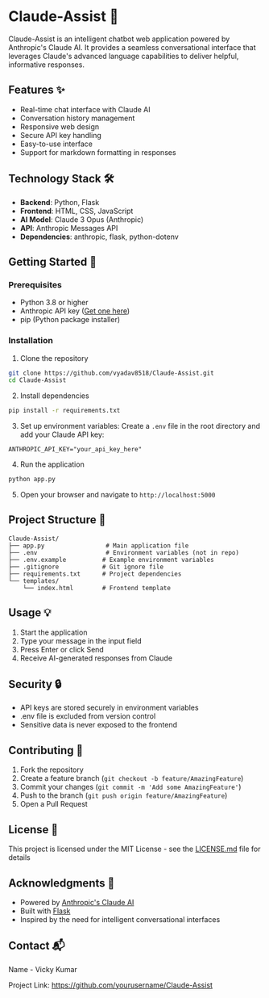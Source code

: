 # Claude-Assist 🤖

Claude-Assist is an intelligent chatbot web application powered by Anthropic's Claude AI. It provides a seamless conversational interface that leverages Claude's advanced language capabilities to deliver helpful, informative responses.

## Features ✨

- Real-time chat interface with Claude AI
- Conversation history management
- Responsive web design
- Secure API key handling
- Easy-to-use interface
- Support for markdown formatting in responses

## Technology Stack 🛠️

- **Backend**: Python, Flask
- **Frontend**: HTML, CSS, JavaScript
- **AI Model**: Claude 3 Opus (Anthropic)
- **API**: Anthropic Messages API
- **Dependencies**: anthropic, flask, python-dotenv

## Getting Started 🚀

### Prerequisites

- Python 3.8 or higher
- Anthropic API key ([Get one here](https://console.anthropic.com/))
- pip (Python package installer)

### Installation

1. Clone the repository
```bash
git clone https://github.com/vyadav8518/Claude-Assist.git
cd Claude-Assist
```

2. Install dependencies
```bash
pip install -r requirements.txt
```

3. Set up environment variables:
Create a `.env` file in the root directory and add your Claude API key:
```env
ANTHROPIC_API_KEY="your_api_key_here"
```


4. Run the application
```bash
python app.py
```

5. Open your browser and navigate to `http://localhost:5000`

## Project Structure 📁

```
Claude-Assist/
├── app.py                 # Main application file
├── .env                   # Environment variables (not in repo)
├── .env.example          # Example environment variables
├── .gitignore            # Git ignore file
├── requirements.txt      # Project dependencies
└── templates/
    └── index.html        # Frontend template
```

## Usage 💡

1. Start the application
2. Type your message in the input field
3. Press Enter or click Send
4. Receive AI-generated responses from Claude

## Security 🔒

- API keys are stored securely in environment variables
- .env file is excluded from version control
- Sensitive data is never exposed to the frontend

## Contributing 🤝

1. Fork the repository
2. Create a feature branch (`git checkout -b feature/AmazingFeature`)
3. Commit your changes (`git commit -m 'Add some AmazingFeature'`)
4. Push to the branch (`git push origin feature/AmazingFeature`)
5. Open a Pull Request

## License 📝

This project is licensed under the MIT License - see the [LICENSE.md](LICENSE.md) file for details

## Acknowledgments 🙏

- Powered by [Anthropic's Claude AI](https://www.anthropic.com/)
- Built with [Flask](https://flask.palletsprojects.com/)
- Inspired by the need for intelligent conversational interfaces

## Contact 📬

Name - Vicky Kumar

Project Link: https://github.com/yourusername/Claude-Assist